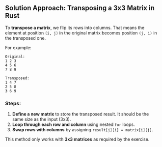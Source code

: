 
## Solution Approach: Transposing a 3x3 Matrix in Rust

To **transpose a matrix**, we flip its rows into columns. That means the element at position `(i, j)` in the original matrix becomes position `(j, i)` in the transposed one.

For example:
```text
Original:
1 2 3
4 5 6
7 8 9

Transposed:
1 4 7
2 5 8
3 6 9
```

### Steps:

1. **Define a new matrix** to store the transposed result. It should be the same size as the input (3x3).
2. **Loop through each row and column** using nested `for` loops.
3. **Swap rows with columns** by assigning `result[j][i] = matrix[i][j]`.

This method only works with **3x3 matrices** as required by the exercise.